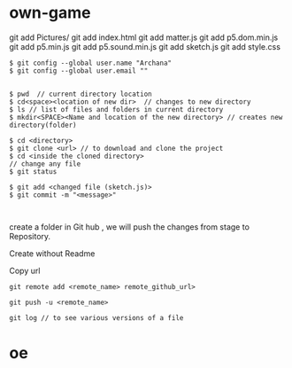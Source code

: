 # own-game 

 git add Pictures/
  git add index.html
  git add matter.js
       git add p5.dom.min.js
       git add p5.min.js
      git add p5.sound.min.js
  git add sketch.js
  git add style.css


  

```GIT bash
$ git config --global user.name "Archana"
$ git config --global user.email ""


$ pwd  // current directory location 
$ cd<space><location of new dir>  // changes to new directory
$ ls // list of files and folders in current directory 
$ mkdir<SPACE><Name and location of the new directory> // creates new directory(folder)

$ cd <directory>
$ git clone <url> // to download and clone the project 
$ cd <inside the cloned directory>
// change any file 
$ git status

$ git add <changed file (sketch.js)>
$ git commit -m "<message>"



```

  create a folder in Git hub , we will push the changes from stage to Repository.

Create without Readme

Copy url 



```
git remote add <remote_name> remote_github_url>

git push -u <remote_name>

git log // to see various versions of a file 

```


# oe
